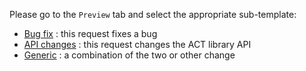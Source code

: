 Please go to the `Preview` tab and select the appropriate sub-template:

* [Bug fix](?expand=1&template=bug.md) : this request fixes a bug
* [API changes](?expand=1&template=api.md) : this request changes the ACT library API
* [Generic](?expand=1&template=generic.md) : a combination of the two or other change

